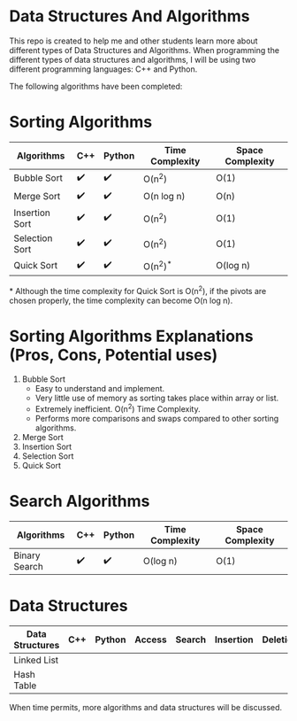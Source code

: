 # Data Structures And Algorithms
This repo is created to help me and other students learn more about different types of Data Structures and Algorithms. When programming the different types of data structures and algorithms, I will be using two different programming languages: C++ and Python.

The following algorithms have been completed:


# Sorting Algorithms

| Algorithms     | C++                | Python               | Time Complexity | Space Complexity |
|----------------|--------------------|----------------------|-----------------|------------------|
| Bubble Sort    | :heavy_check_mark: |  :heavy_check_mark:  | O(n<sup>2</sup>)|     O(1)         |
| Merge Sort     | :heavy_check_mark: |  :heavy_check_mark:  | O(n log n)      |     O(n)         |
| Insertion Sort | :heavy_check_mark: |  :heavy_check_mark:  | O(n<sup>2</sup>)|   O(1)           |
| Selection Sort | :heavy_check_mark: |  :heavy_check_mark:  | O(n<sup>2</sup>)|   O(1)           |
| Quick Sort     | :heavy_check_mark: |  :heavy_check_mark:  | O(n<sup>2</sup>)<sup>*</sup>      |  O(log n)          |

\* Although the time complexity for Quick Sort is  O(n<sup>2</sup>), if the pivots are chosen properly, the time complexity can become O(n log n).

# Sorting Algorithms Explanations (Pros, Cons, Potential uses)

1. Bubble Sort
    * Easy to understand and implement.
    * Very little use of memory as sorting takes place within array or list.
    * Extremely inefficient. O(n<sup>2</sup>) Time Complexity.
    * Performs more comparisons and swaps compared to other sorting algorithms.
2. Merge Sort
3. Insertion Sort
4. Selection Sort
5. Quick Sort


# Search Algorithms

| Algorithms     | C++                | Python               | Time Complexity | Space Complexity |
|----------------|--------------------|----------------------|-----------------|------------------|
| Binary Search  | :heavy_check_mark: |  :heavy_check_mark:  | O(log n)        |     O(1)         |

# Data Structures

| Data Structures    | C++                | Python           | Access | Search | Insertion | Deletion|
|----------------|--------------------|----------------------|--------|--------|-----------|---------|
| Linked List  |  |   |  |  |  |  |
| Hash Table  |   |   |  |  |  |  |

When time permits, more algorithms and data structures will be discussed.
